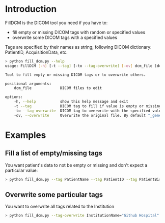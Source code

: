 # Introduction

FillDCM is the DICOM tool you need if you have to:
- fill empty or missing DICOM tags with random or specified values
- overwrite some DICOM tags with a specified values

Tags are specified by their names as string, following DICOM dictionary: PatientID, AcquisitionData, etc.

```sh
> python fill_dcm.py --help
usage: FillDCM [-h] [-t --tag] [-to --tag-overwrite] [-ov] dcm_file [dcm_file ...]

Tool to fill empty or missing DICOM tags or to overwrite others.

positional arguments:
    dcm_file             DICOM files to edit

options:
    -h, --help           show this help message and exit
    -t --tag             DICOM tag to fill if value is empty or missing. Tags are formatted: <Tag name as a string>[=<value>]
    -to --tag-overwrite  DICOM tag to overwrite with the specified value. Tags are formatted: <Tag name as a string>=<value>
    -ov, --overwrite     Overwrite the original file. By default "_generated" is appended the the original filename and a new file is created.
```

# Examples

## Fill a list of empty/missing tags

You want patient's data to not be empty or missing and don't expect a particular value:
```sh
> python fill_dcm.py --tag PatientName --tag PatientID --tag PatientBirthDate --tag PatientSex --tag PatientWeight <list of dcm files>

```

## Overwrite some particular tags

You want to overwrite all tags related to the Institution
```sh
> python fill_dcm.py --tag-overwrite InstitutionName="Github Hospital" --tag-overwrite InstitutionAddress="42 Git street, Github town" <list of dcm files>

```

